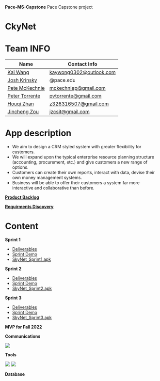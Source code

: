**Pace-MS-Capstone**
Pace Capstone project

# CkyNet
<!--placeholder
<img src=" " width="200" height="200" alt="Covid-OneTool"/><br/>
-->
# Team INFO


| Name                                      | Contact Info      |
| ----------------------------------------- | ----------------- |
| [Kai Wang](https://github.com/CarviS0302)     | kaywong0302@outlook.com |
| [Josh Krinsky]()       | @pace.edu |
| [Pete McKechnie]() | mckechniep@gmail.com |
| [Peter Torrente](https://github.com/pvtorrente) | pvtorrente@gmail.com |
| [Houqi Zhan](https://github.com/HouqiZhan) | z326316507@gmail.com |
| [Jincheng Zou](https://github.com/HouqiZhan) | jzcsit@gmail.com |


# App description
  - We aim to design a CRM styled system with greater flexibility for customers. 
  - We will expand upon the typical enterprise resource planning structure (accounting, procurement, etc.) and give customers a new range of options.
  - Customers can create their own reports, interact with data, devise their own money management systems. 
  - Business will be able to offer their customers a system far more interactive and collaborative than before.




**[Product Backlog](https://docs.google.com/spreadsheets/d/1hXBDSiHRMpfvjTTFwdFiD7JY1B89Q1wUh4tYgHded7k/edit#gid=1409304637)**

**[Requirments Discovery](https://docs.google.com/document/d/1LkolHQe2s3tgM076YDKm34zMqBLKcNG2PJ8_w9CIGQ8/edit)**


# Content

**Sprint 1**


* [Deliverables]() 
* [Sprint Demo]()
* [SkyNet_Sprint1.apk]()

**Sprint 2**

* [Deliverables]() 
* [Sprint Demo]()
* [SkyNet_Sprint2.apk]()

**Sprint 3** 

* [Deliverables]() 
* [Sprint Demo]()
* [SkyNet_Sprint3.apk]()


**MVP for Fall 2022**

**Communications**

 [![](https://i.imgur.com/md5VyLX.png)](https://discord.com/)

**Tools**

 [![](https://i.imgur.com/sUs2pG4.png)](https://github.com/) [![](https://i.imgur.com/1jS4ZyR.png)](https://www.google.com/drive/) 
 

**Database**

